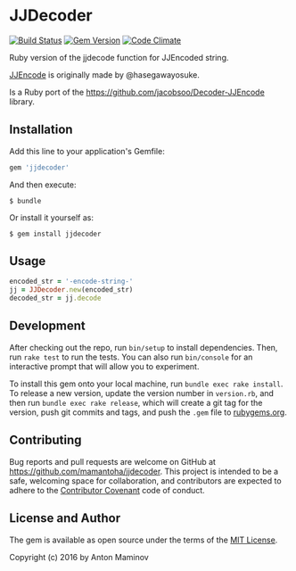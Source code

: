 # JJDecoder

[![Build Status][travis_badge]][travis]
[![Gem Version][rubygems_badge]][rubygems]
[![Code Climate][codeclimate_badge]][codeclimate]

Ruby version of the jjdecode function for JJEncoded string.

[JJEncode](http://utf-8.jp/public/jjencode.html) is originally made by @hasegawayosuke. 

Is a Ruby port of the https://github.com/jacobsoo/Decoder-JJEncode library.

## Installation

Add this line to your application's Gemfile:

```ruby
gem 'jjdecoder'
```

And then execute:

```
$ bundle
```

Or install it yourself as:

```
$ gem install jjdecoder
```

## Usage

```ruby
encoded_str = '-encode-string-'
jj = JJDecoder.new(encoded_str)
decoded_str = jj.decode
```

## Development

After checking out the repo, run `bin/setup` to install dependencies. Then, run `rake test` to run the tests. You can also run `bin/console` for an interactive prompt that will allow you to experiment.

To install this gem onto your local machine, run `bundle exec rake install`. To release a new version, update the version number in `version.rb`, and then run `bundle exec rake release`, which will create a git tag for the version, push git commits and tags, and push the `.gem` file to [rubygems.org](https://rubygems.org).

## Contributing

Bug reports and pull requests are welcome on GitHub at https://github.com/mamantoha/jjdecoder. This project is intended to be a safe, welcoming space for collaboration, and contributors are expected to adhere to the [Contributor Covenant](http://contributor-covenant.org) code of conduct.


## License and Author

The gem is available as open source under the terms of the [MIT License](http://opensource.org/licenses/MIT).

Copyright (c) 2016 by Anton Maminov

[travis_badge]: http://img.shields.io/travis/mamantoha/jjdecoder.svg?style=flat
[travis]: https://travis-ci.org/mamantoha/jjdecoder

[rubygems_badge]: http://img.shields.io/gem/v/jjdecoder.svg?style=flat
[rubygems]: https://rubygems.org/gems/jjdecoder

[codeclimate_badge]: http://img.shields.io/codeclimate/github/mamantoha/jjdecoder.svg?style=flat
[codeclimate]: https://codeclimate.com/github/mamantoha/jjdecoder